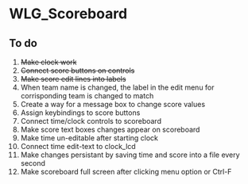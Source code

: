 WLG_Scoreboard
==============

To do
-----

1. ~~Make clock work~~
1. ~~Connect score buttons on controls~~
1. ~~Make score edit lines into labels~~
1. When team name is changed, the label in the edit menu for corrisponding team is changed
   to match
1. Create a way for a message box to change score values
1. Assign keybindings to score buttons
1. Connect time/clock controls to scoreboard
1. Make score text boxes changes appear on scoreboard
1. Make time un-editable after starting clock
1. Connect time edit-text to clock_lcd
1. Make changes persistant by saving time and score into a file every second
1. Make scoreboard full screen after clicking menu option or Ctrl-F
